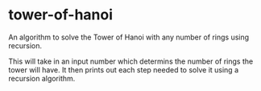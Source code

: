 # tower-of-hanoi
An algorithm to solve the Tower of Hanoi with any number of rings using recursion.

This will take in an input number which determins the number of rings the tower will have. It then prints out each step needed to solve it using a recursion algorithm.
